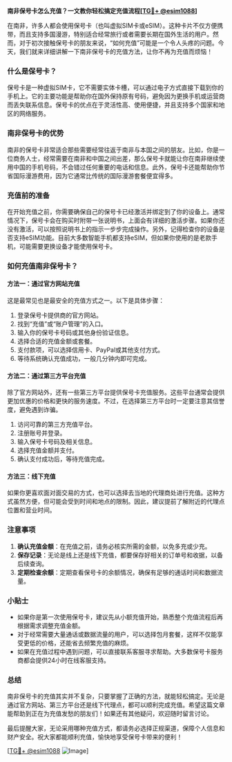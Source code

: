 **南非保号卡怎么充值？一文教你轻松搞定充值流程[[TG💪+ @esim1088](https://t.me/s/esim1088)]**

在南非，许多人都会使用保号卡（也叫虚拟SIM卡或eSIM）。这种卡片不仅方便携带，而且支持多国漫游，特别适合经常旅行或者需要长期在国外生活的用户。然而，对于初次接触保号卡的朋友来说，“如何充值”可能是一个令人头疼的问题。今天，我们就来详细讲解一下南非保号卡的充值方法，让你不再为充值而烦恼！

### 什么是保号卡？

保号卡是一种虚拟SIM卡，它不需要实体卡槽，可以通过电子方式直接下载到你的手机上。它的主要功能是帮助你在国外保持原有号码，避免因为更换手机或运营商而丢失联系信息。保号卡的优点在于灵活性高、使用便捷，并且支持多个国家和地区的网络服务。

### 南非保号卡的优势

南非的保号卡非常适合那些需要经常往返于南非与本国之间的朋友。比如，你是一位商务人士，经常需要在南非和中国之间出差，那么保号卡就能让你在南非继续使用中国的手机号码，不会错过任何重要的电话和信息。此外，保号卡还能帮助你节省国际漫游费用，因为它通常比传统的国际漫游套餐便宜得多。

### 充值前的准备

在开始充值之前，你需要确保自己的保号卡已经激活并绑定到了你的设备上。通常情况下，保号卡会在购买时附带一张说明书，上面会有详细的激活步骤。如果你还没有激活，可以按照说明书上的指示一步步完成操作。另外，记得检查你的设备是否支持eSIM功能。目前大多数智能手机都支持eSIM，但如果你使用的是老款手机，可能需要更换设备才能使用保号卡。

### 如何充值南非保号卡？

#### 方法一：通过官方网站充值

这是最常见也是最安全的充值方式之一。以下是具体步骤：

1. 登录保号卡提供商的官方网站。
2. 找到“充值”或“账户管理”的入口。
3. 输入你的保号卡号码或其他身份验证信息。
4. 选择合适的充值金额或套餐。
5. 支付款项，可以选择信用卡、PayPal或其他支付方式。
6. 等待系统确认充值成功，一般几分钟内即可完成。

#### 方法二：通过第三方平台充值

除了官方网站外，还有一些第三方平台提供保号卡充值服务。这些平台通常会提供更加优惠的价格和更快的服务速度。不过，在选择第三方平台时一定要注意其信誉度，避免遇到诈骗。

1. 访问可靠的第三方充值平台。
2. 注册账号并登录。
3. 输入保号卡号码及相关信息。
4. 选择充值金额并支付。
5. 确认支付成功后，等待充值完成。

#### 方法三：线下充值

如果你更喜欢面对面交易的方式，也可以选择去当地的代理商处进行充值。这种方式虽然方便，但可能会受到时间和地点的限制。因此，建议提前了解附近的代理点位置和营业时间。

### 注意事项

1. **确认充值金额**：在充值之前，请务必核实所需的金额，以免多充或少充。
2. **保存记录**：无论是线上还是线下充值，都要保存好相关的订单号和收据，以备后续查询。
3. **定期检查余额**：定期查看保号卡的余额情况，确保有足够的通话时间和数据流量。

### 小贴士

- 如果你是第一次使用保号卡，建议先从小额充值开始，熟悉整个充值流程后再根据需求调整充值金额。
- 对于经常需要大量通话或数据流量的用户，可以选择包月套餐，这样不仅能享受更低的价格，还能省去频繁充值的麻烦。
- 如果在充值过程中遇到问题，可以直接联系客服寻求帮助。大多数保号卡服务商都会提供24小时在线客服支持。

### 总结

南非保号卡的充值其实并不复杂，只要掌握了正确的方法，就能轻松搞定。无论是通过官方网站、第三方平台还是线下代理点，都可以顺利完成充值。希望这篇文章能帮助到正在为充值发愁的朋友们！如果还有其他疑问，欢迎随时留言讨论。

最后提醒大家，无论采用哪种充值方式，都请务必选择正规渠道，保障个人信息和财产安全。祝大家都能顺利充值，愉快地享受保号卡带来的便利！

[[TG💪+ @esim1088](https://t.me/s/esim1088) ![Image](https://i.postimg.cc/4NQfJmqS/Snipaste-2025-05-13-00-14-12.png)]